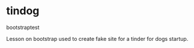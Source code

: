 # tindog
bootstraptest

Lesson on bootstrap used to create fake site for a tinder for dogs startup. 
